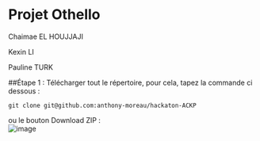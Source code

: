 # Projet Othello 

Chaimae EL HOUJJAJI 

Kexin LI 

Pauline TURK

##Étape 1 :
Télécharger tout le répertoire, pour cela, tapez la commande ci dessous :

```shell
git clone git@github.com:anthony-moreau/hackaton-ACKP
```

ou le bouton Download ZIP :  
![image](https://user-images.githubusercontent.com/90893697/143780706-44e62151-e6d6-4b14-ac81-d2612de44491.png)
